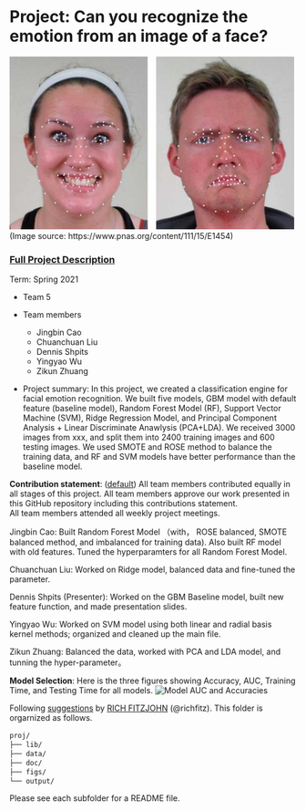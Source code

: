 # Project: Can you recognize the emotion from an image of a face?
<img src="figs/CE.jpg" alt="Compound Emotions" width="500"/>
(Image source: https://www.pnas.org/content/111/15/E1454)

### [Full Project Description](doc/project3_desc.md)

Term: Spring 2021

+ Team 5
+ Team members
	+ Jingbin Cao
	+ Chuanchuan Liu
	+ Dennis Shpits
	+ Yingyao Wu
	+ Zikun Zhuang

+ Project summary: In this project, we created a classification engine for facial emotion recognition. We built five models, GBM model with default feature (baseline model), Random Forest Model (RF), Support Vector Machine (SVM), Ridge Regression Model, and Principal Component Analysis + Linear Discriminate Anawlysis (PCA+LDA). We received 3000 images from xxx, and split them into 2400 training images and 600 testing images. We used SMOTE and ROSE method to balance the training data, and RF and SVM models have better performance than the baseline model.

**Contribution statement**: ([default](doc/a_note_on_contributions.md)) All team members contributed equally in all stages of this project. All team members approve our work presented in this GitHub repository including this contributions statement.  
All team members attended all weekly project meetings.

Jingbin Cao: Built Random Forest Model （with， ROSE balanced, SMOTE balanced method, and imbalanced for training data). Also built RF model with old features. Tuned the hyperparamters for all Random Forest Model.

Chuanchuan Liu: Worked on Ridge model, balanced data and fine-tuned the parameter.

Dennis Shpits (Presenter): Worked on the GBM Baseline model, built new feature function, and made presentation slides.

Yingyao Wu: Worked on SVM model using both linear and radial basis kernel methods; organized and cleaned up the main file.

Zikun Zhuang: Balanced the data, worked with PCA and LDA model, and tunning the hyper-parameter。


**Model Selection**: Here is the three figures showing Accuracy, AUC, Training Time, and Testing Time for all models.
![Model AUC and Accuracies](http://url/to/img.png)

Following [suggestions](http://nicercode.github.io/blog/2013-04-05-projects/) by [RICH FITZJOHN](http://nicercode.github.io/about/#Team) (@richfitz). This folder is orgarnized as follows.

```
proj/
├── lib/
├── data/
├── doc/
├── figs/
└── output/
```

Please see each subfolder for a README file.
